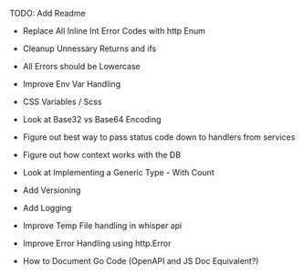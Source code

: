 TODO: Add Readme 

* Replace All Inline Int Error Codes with http Enum
* Cleanup Unnessary Returns and ifs
* All Errors should be Lowercase

* Improve Env Var Handling
* CSS Variables / Scss
* Look at Base32 vs Base64 Encoding
* Figure out best way to pass status code down to handlers from services
* Figure out how context works with the DB
* Look at Implementing a Generic Type - With Count
* Add Versioning
* Add Logging
* Improve Temp File handling in whisper api
* Improve Error Handling using http.Error
* How to Document Go Code (OpenAPI and JS Doc Equivalent?)